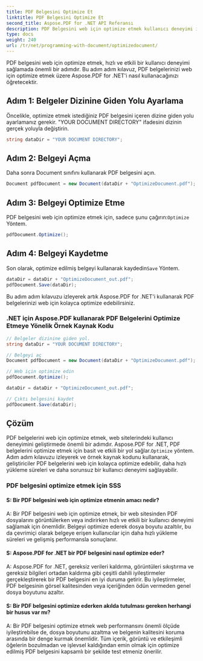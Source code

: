 ```yaml
---
title: PDF Belgesini Optimize Et
linktitle: PDF Belgesini Optimize Et
second_title: Aspose.PDF for .NET API Referansı
description: PDF Belgesini web için optimize etmek kullanıcı deneyimi için önemlidir. Bu adım adım kılavuzla Aspose.PDF for .NET kullanarak bunu nasıl yapacağınızı öğrenin.
type: docs
weight: 240
url: /tr/net/programming-with-document/optimizedocument/
---
```

PDF belgesini web için optimize etmek, hızlı ve etkili bir kullanıcı deneyimi sağlamada önemli bir adımdır. Bu adım adım kılavuz, PDF belgelerinizi web için optimize etmek üzere Aspose.PDF for .NET'i nasıl kullanacağınızı öğretecektir.

## Adım 1: Belgeler Dizinine Giden Yolu Ayarlama

Öncelikle, optimize etmek istediğiniz PDF belgesini içeren dizine giden yolu ayarlamanız gerekir. "YOUR DOCUMENT DIRECTORY" ifadesini dizinin gerçek yoluyla değiştirin.

```csharp
string dataDir = "YOUR DOCUMENT DIRECTORY";
```

## Adım 2: Belgeyi Açma

Daha sonra Document sınıfını kullanarak PDF belgesini açın.

```csharp
Document pdfDocument = new Document(dataDir + "OptimizeDocument.pdf");
```

## Adım 3: Belgeyi Optimize Etme

 PDF belgesini web için optimize etmek için, sadece şunu çağırın:`Optimize` Yöntem.

```csharp
pdfDocument.Optimize();
```

## Adım 4: Belgeyi Kaydetme

 Son olarak, optimize edilmiş belgeyi kullanarak kaydedin`Save` Yöntem.

```csharp
dataDir = dataDir + "OptimizeDocument_out.pdf";
pdfDocument.Save(dataDir);
```

Bu adım adım kılavuzu izleyerek artık Aspose.PDF for .NET'i kullanarak PDF belgelerinizi web için kolayca optimize edebilirsiniz.

### .NET için Aspose.PDF kullanarak PDF Belgelerini Optimize Etmeye Yönelik Örnek Kaynak Kodu

```csharp
// Belgeler dizinine giden yol.
string dataDir = "YOUR DOCUMENT DIRECTORY";

// Belgeyi aç
Document pdfDocument = new Document(dataDir + "OptimizeDocument.pdf");

// Web için optimize edin
pdfDocument.Optimize();

dataDir = dataDir + "OptimizeDocument_out.pdf";

// Çıktı belgesini kaydet
pdfDocument.Save(dataDir);
```

## Çözüm

 PDF belgelerini web için optimize etmek, web sitelerindeki kullanıcı deneyimini geliştirmede önemli bir adımdır. Aspose.PDF for .NET, PDF belgelerini optimize etmek için basit ve etkili bir yol sağlar.`Optimize` yöntem. Adım adım kılavuzu izleyerek ve örnek kaynak kodunu kullanarak, geliştiriciler PDF belgelerini web için kolayca optimize edebilir, daha hızlı yükleme süreleri ve daha sorunsuz bir kullanıcı deneyimi sağlayabilir.

### PDF belgesini optimize etmek için SSS

#### S: Bir PDF belgesini web için optimize etmenin amacı nedir?

A: Bir PDF belgesini web için optimize etmek, bir web sitesinden PDF dosyalarını görüntülerken veya indirirken hızlı ve etkili bir kullanıcı deneyimi sağlamak için önemlidir. Belgeyi optimize ederek dosya boyutu azaltılır, bu da çevrimiçi olarak belgeye erişen kullanıcılar için daha hızlı yükleme süreleri ve gelişmiş performansla sonuçlanır.

#### S: Aspose.PDF for .NET bir PDF belgesini nasıl optimize eder?

A: Aspose.PDF for .NET, gereksiz verileri kaldırma, görüntüleri sıkıştırma ve gereksiz bilgileri ortadan kaldırma gibi çeşitli dahili iyileştirmeler gerçekleştirerek bir PDF belgesini en iyi duruma getirir. Bu iyileştirmeler, PDF belgesinin görsel kalitesinden veya içeriğinden ödün vermeden genel dosya boyutunu azaltır.

#### S: Bir PDF belgesini optimize ederken akılda tutulması gereken herhangi bir husus var mı?

A: Bir PDF belgesini optimize etmek web performansını önemli ölçüde iyileştirebilse de, dosya boyutunu azaltma ve belgenin kalitesini koruma arasında bir denge kurmak önemlidir. Tüm içerik, görüntü ve etkileşimli öğelerin bozulmadan ve işlevsel kaldığından emin olmak için optimize edilmiş PDF belgesini kapsamlı bir şekilde test etmeniz önerilir.